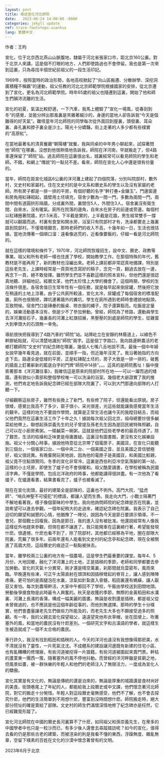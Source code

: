 ```yaml
---
layout: post
title: 尋迹宣化河北師院 
date:   2023-06-24 14:00:00 -0000
categories: jekyll update
ref: trace-footsteps-xuanhua
lang: 繁體中文
---
```

作者：王昀

宣化，位于北京西北燕山山脈腹地，隸屬于河北省張家口市，距北京160公裏。對于北京人來講，這是個不打眼的地方，人們即使路過也不會停留。我也是第一次來到這裏，只為尋找半個世紀前祖父的一段生活印記。

1969年，按照當時的政治形勢，各地高校掀起了“向山區搬遷、分散辦學、深挖洞廣積糧不稱霸”的運動，祖父任教的河北北京師範學院根據國家的安排，從北京遷到了宣化，更名為河北師範學院。時年65歲的祖父也隨遷到這裏，開始了他和師生們顛沛流離的生活。

宣化的初夏，氣溫比較舒適，一下汽車，我馬上體驗了“宣化一場風，從春刮到冬”的感覺，並能分辨出那風裏是夾雜著細沙的，身邊的當地人卻告訴我“今天是個難得的好天氣”。難怪當年河北師院的同學每次從外面回到屋裏，頭發裏、耳朵裏、鼻孔裏和脖子裏全是沙土。陽光十分嬌豔，街上走著的人多少都有些樸實的“高原紅”。

在當地最著名的清真餐廳“朝陽樓”就餐，我與同桌的中年男小聊起來，試探著問他“師院”在哪裏。沒想到他很熱情地告訴我，師院在洋河南，早就搬走了，但4路車還保留了“師院”站。過去師院在這裏很出名，城裏經常可以看見師院的學生和老師。不錯，和網上“傳說”的一點兒不差。看來，師院在宣化人心中還是很有份量的。

當年，師院在距宣化城區6公裏的洋河灘上建起了四個院落，分別叫院部村，數外村，文史村和家屬村。住在文史村的是中文系和曆史系的學生以及沒有家屬的老師。所有房子都是一排一排的平房，有個好聽的名字“幹打壘+金鑲玉”。門邊窗邊和房角用紅磚砌起，牆壁用土坯填充，宿舍少數為一間一門，多數為兩間一門，兩間中間有道圓拱形隔牆，分成裏外間，裏間住5人，外間住3人。宿舍裏沒有衛生間、自來水，沒有暖氣。廁所在院落的邊角，自來水在房子的前邊或旁邊。每個村以紅磚圈著院牆，約1.5米高，下半截是實的，上半截是花牆，男生經常雙手一撐就可以翻牆而過。村裏有食堂和開水房，浴室只有院部村才有，洗澡都要走上幾裏路到院部村。不僅環境艱苦，那時老師們的收入不高，十幾年如一日，生活也很拮據。當地流傳著一個順口溜：遠看像逃荒的，近看像要飯的，仔細一看是河北師院的。


就在這樣的環境和條件下，1970年，河北師院恢複招生，設中文、曆史、政教等專業。祖父和所有老師一樣也住進了學校，開始教學工作。在那個特殊的年代，舊教材是不能再用了，新的教材也沒編出來。老師上課前都非常認真地備課，特別是這些老先生，上課時經常是一頁頁地念寫好的稿子，念完一頁，翻過去放在一邊，再念下一頁，絕不敢發揮。雖然學生們並不喜歡這樣的照本宣科，但他們還是很認真地聽、詳細地記。經曆文革，他們太珍惜上大學的機會了。這個時期，學校的生活條件很差。各宿舍值日生常年性有一個任務，就是每早起來倒尿罐，然後把它放在稍遠的土地上涼著。由于公共廁所較遠，宣化太冷，尿罐成了每個宿舍的標准配置。廁所也很簡陋，蹲坑連著牆外的糞坑，學生在廁所遇到老師時會禮貌地點頭，互致問候。宿舍門口是磚壘的飯桌、晾衣服的繩子，院子還算豁亮。吃飯是定量的，娛樂活動基本沒有，倒是少不了參加勞動。曾經，師院為了修路，還動員學生去洋河灘撿石子，幾裏長的河灘上紅旗招展，黑壓壓的到處是師院的學生，從雞蛋大到拳頭大的石頭無一幸免。

導航很快把我導到了4路汽車的“師院”站。站牌屹立在安靜的林蔭道上，以綠色不幹膠紙貼就，可以清楚地識別“師院”兩字。這是個丁字路口，我向路邊幹農活的老鄉打聽師院“文史村”的紀念碑在哪裏，幾個人七嘴八舌地說不清。最後一個中年婦女說早幾年看見過，就在前面，並順手一指，但近幾年沒見了。我沿著她指的方向走下去，路邊全是低矮的平房，正是紅磚配土坯的，房子大致是一排一排的，破舊的牆面上釘著嶄新的藍底白字的門牌“師院中14排”。。。這真的是師院舊址！腦中搜索著那本《洋河灘往事》，我確信這是原來的院部村所在地——可以一躍而過的矮牆，還有貌似小賣部和整個學校唯一可以洗澡的浴室。幾個老大爺證實了我的推測，他們肯定地告訴我紀念碑已經在部隊大院裏了，可以到大門那邊向部隊的人打聽一下。

仔細觀察這些房子，雖然有些換上了新門，有些修了院子，但還能看出原貌。房子很矮，感覺比我高不了多少，窗子很小，采光很差，光這些就能讓我感覺當年生活的艱辛。這樣的地方不要說作學問，就算是正常生活也讓今天的我瞠目結舌，而祖父他們竟然在這裏生活工作了十年之久！據說每次祖父回北京，祖母總要炒很多鹹菜給他帶上。聯想起孫崇義先生的兒子曾提及孫老先生因為是回民被特殊照顧，自己可以在小廚房煮粥。一碟鹹菜一碗粥，這就是他們這些老學者的最高待遇了。除了艱苦，生活的枯燥和乏味更是毋庸置疑。這裏沒有圖書館，更沒有文化娛樂設施。祖父十分關心時事，據說他特意從北京帶了個電匣子，美國貨，在宣化只能聽到三個台，一個張家口台、一個中央二台、一個美國之音，並且美國之音信號極好，祖父很詫異。有晚輩開玩笑地說，因為他的電匣子是美國貨，和美國比較親，祖父竟不住點頭贊同。冬季的宣化非常冷，這裏是西伯利亞冷空氣落腳的第一站，這樣的小土坯房，即使生了爐子也不會很暖和。祖父酷愛讀書，在學校被稱為民國活字典，不僅是學問，包括北洋政府的時事，他都能講得很詳盡。有一次他為了看爐子，在爐邊看書，結果書看完了，爐子也被看滅了。

現在在宣化街頭，最好的建築全是部隊的，這裏也不例外。高門大院，“猛虎師”、“哨兵神聖不可侵犯”的標語，都讓人望而生畏。我走向大門，小戰士隔著門不解地看著我，樣子像個蒙昧的中學生。我向他詢問師院的紀念碑是否在院裏，並說希望可以進去參觀。一個年紀稍大的走過來，確認紀念碑在院裏。我表示了自己迫切的願望和誠懇的心情，他猶豫了一陣兒，說因為今天是節日要請示領導。不一會兒，那個戰士回複我，因為是節日，我的進入沒有被批准。他還說經常有人像我這樣從外地趕來參觀，但現在都不讓進了。我只能開車在這裏繞行著，希望能發現什麽。很遺憾，什麽也看不到了，除了院部村，其他都已經移為平地，圈在部隊大院裏，荒蕪了很多年。前兩年還有人能看到文史村的紀念亭和紀念碑，現在全被關進了高牆大院，這段曆史的痕迹正一點點被抹去。

當年，離學校兩三公裏的地方有一個農場，這是學生們最重要的課堂。每年4、5月份，大地回暖，融化了洋河灘上的土地，正是插秧的季節，老師和同學都要去參加勞動。宣化的天氣十分異常，剛才還是晴空萬裏，刹那間就烏雲密布，風雨來臨。早晚還有些凍，可正午太陽直射在頭頂和因插秧彎起的脊背上，讓人感到陣陣疼痛，更可怕的是兩腿泡在水裏，涼氣如針紮直入骨髓，稻田裏還有螞蟥，讓人厭惡又害怕。每次到農場幹活，大家中午都回不了學校，午飯由學校送到田間地頭。勞動後爭搶食物是此時最令人興奮的。秋天是收獲的季節，無際的金黃稻田和水溝裏、河灘上長滿的香蒲，構成一幅美麗的圖畫。無論是收割還是插秧，都是祖父從未曾做過的，也不應該是他這個年齡從事的，而他別無選擇。那時的學生十分樸實，他們會盡量讓老先生們做些力所能及的，而老先生大多也不願接受過多的照顧。有一年，我的父親去宣化探望祖父，遠遠望見他布衣草帽，坐在田埂上，吹著塞外的風，和當地的農民沒有什麽差別。一個研究文字和古漢語的學者，就這樣生生被造就成了一個不太合格的農民。

車行許久，我沒有找到稻田和插秧的人。今天的洋河也遠沒有我想像得那麽美，水不清就沒有了靈性，一片死氣沈沈。不成體系的建設讓河邊既有新建的住宅小區、也有亂糟糟的修理廠，有些河道被挖得一片狼籍，有些河道被圍起來賣門票。幹枯的蘆葦東一團西一簇，隨著塞外的風不停地抖動。而曾經的洋河畔雖是貧窮之地，但風景如畫，被一群快樂的年輕人和他們的老師注入了無限活力，一度成為宣化人的驕傲。

宣化其實是有文化的，無論是傳統的還是泊來的，無論是厚重的城牆還是食材尚好的美食。街頭巷尾上了年紀的人，都能給我上段曆史或中文課，他們懷念著河北師院，對它的搬走十分惋惜。年輕人對這段曆史毫無感受，他們不了解，也不會去探究什麽，他們的生活簡單到不用想什麽，豐富到沒時間想什麽。師院搬走時，絕大部分院址的確是賣給了部隊。文史村的師生們滿懷深情地修了紀念碑亦是枉然，它已經難覓形蹤了。

宣化河北師院在中國的曆史長河裏算不了什麽，如同祖父和孫崇義先生，在衆多的中國學者中也只是一粒沙而已，有多少後人還會去尋蹤踏訪呢？如今的宣化，值得去看的仍是那些古老的建築，而被渲染的則是我看不懂的東西，浮躁無度、雜亂無章，空留下樸素的百姓在文化的沙漠中懷念著曾有的文明。

2023年6月于北京
